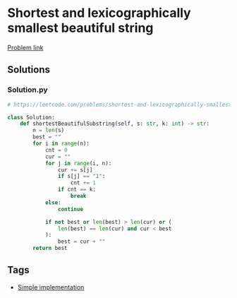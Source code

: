 # Shortest and lexicographically smallest beautiful string

[Problem link](https://leetcode.com/problems/shortest-and-lexicographically-smallest-beautiful-string/)

## Solutions


### Solution.py
```py
# https://leetcode.com/problems/shortest-and-lexicographically-smallest-beautiful-string/

class Solution:
    def shortestBeautifulSubstring(self, s: str, k: int) -> str:
        n = len(s)
        best = ""
        for i in range(n):
            cnt = 0
            cur = ""
            for j in range(i, n):
                cur += s[j]
                if s[j] == "1":
                    cnt += 1
                if cnt == k:
                    break
            else:
                continue

            if not best or len(best) > len(cur) or (
                len(best) == len(cur) and cur < best
            ):
                best = cur + ""
        return best
```
## Tags

* [Simple implementation](/Collections/simple-implementation.md#simple-implementation)
